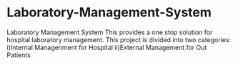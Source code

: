 # Laboratory-Management-System
Laboratory Management System
This provides a one stop solution for hospital laboratory management.
This project is divided into two categories:
i)Internal Managenment for Hospital
ii)External Management for Out Patients
